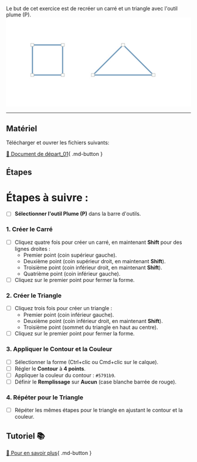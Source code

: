 <style>.md-footer{display:none;}</style>

Le but de cet exercice est de recréer un carré et un triangle avec l'outil plume (P).
![](../assets/image/14_vecteur_angle_droit.png)
***

## Matériel

Télécharger et ouvrer les fichiers suivants:

[📁 Document de départ_01](../assets/image/14_vecteur_angle_droit.jpg){ .md-button }   <br>   


## Étapes

# Étapes à suivre :

- [ ] **Sélectionner l'outil Plume (P)** dans la barre d'outils.

### 1. Créer le Carré
- [ ] Cliquez quatre fois pour créer un carré, en maintenant **Shift** pour des lignes droites :
  - Premier point (coin supérieur gauche).
  - Deuxième point (coin supérieur droit, en maintenant **Shift**).
  - Troisième point (coin inférieur droit, en maintenant **Shift**).
  - Quatrième point (coin inférieur gauche).
- [ ] Cliquez sur le premier point pour fermer la forme.

### 2. Créer le Triangle
- [ ] Cliquez trois fois pour créer un triangle :
  - Premier point (coin inférieur gauche).
  - Deuxième point (coin inférieur droit, en maintenant **Shift**).
  - Troisième point (sommet du triangle en haut au centre).
- [ ] Cliquez sur le premier point pour fermer la forme.

### 3. Appliquer le Contour et la Couleur
- [ ] Sélectionner la forme (Ctrl+clic ou Cmd+clic sur le calque).
- [ ] Régler le **Contour** à **4 points**.
- [ ] Appliquer la couleur du contour : `#5791b9`.
- [ ] Définir le **Remplissage** sur **Aucun** (case blanche barrée de rouge).

### 4. Répéter pour le Triangle
- [ ] Répéter les mêmes étapes pour le triangle en ajustant le contour et la couleur.




## Tutoriel 📚

[📖 Pour en savoir plus](https://uqam-my.sharepoint.com/:v:/g/personal/lavoie-pilote_francoise_uqam_ca/EQ13DbCmARdHhXtvgM25ZyYB4MNkDQdu1gKKb8bO5Fm36w?nav=eyJyZWZlcnJhbEluZm8iOnsicmVmZXJyYWxBcHAiOiJPbmVEcml2ZUZvckJ1c2luZXNzIiwicmVmZXJyYWxBcHBQbGF0Zm9ybSI6IldlYiIsInJlZmVycmFsTW9kZSI6InZpZXciLCJyZWZlcnJhbFZpZXciOiJNeUZpbGVzTGlua0NvcHkifX0&e=VeDTRZ){ .md-button }   <br>
